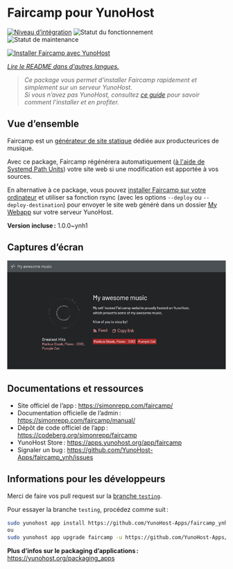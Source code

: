 <!--
Nota bene : ce README est automatiquement généré par <https://github.com/YunoHost/apps/tree/master/tools/readme_generator>
Il NE doit PAS être modifié à la main.
-->

# Faircamp pour YunoHost

[![Niveau d’intégration](https://dash.yunohost.org/integration/faircamp.svg)](https://ci-apps.yunohost.org/ci/apps/faircamp/) ![Statut du fonctionnement](https://ci-apps.yunohost.org/ci/badges/faircamp.status.svg) ![Statut de maintenance](https://ci-apps.yunohost.org/ci/badges/faircamp.maintain.svg)

[![Installer Faircamp avec YunoHost](https://install-app.yunohost.org/install-with-yunohost.svg)](https://install-app.yunohost.org/?app=faircamp)

*[Lire le README dans d'autres langues.](./ALL_README.md)*

> *Ce package vous permet d’installer Faircamp rapidement et simplement sur un serveur YunoHost.*  
> *Si vous n’avez pas YunoHost, consultez [ce guide](https://yunohost.org/install) pour savoir comment l’installer et en profiter.*

## Vue d’ensemble

Faircamp est un [générateur de site statique](https://fr.wikipedia.org/wiki/G%C3%A9n%C3%A9rateur_de_site_statique) dédiée aux producteurices de musique.

Avec ce package, Faircamp régénérera automatiquement ([à l'aide de Systemd Path Units](https://www.putorius.net/systemd-path-units.html)) votre site web si une modification est apportée à vos sources.

En alternative à ce package, vous pouvez [installer Faircamp sur votre ordinateur](https://simonrepp.com/faircamp/manual/installation.html) et utiliser sa fonction rsync (avec les options `--deploy` ou `--deploy-destination`) pour envoyer le site web généré dans un dossier [My Webapp](https://apps.yunohost.org/app/my_webapp) sur votre serveur YunoHost.


**Version incluse :** 1.0.0~ynh1

## Captures d’écran

![Capture d’écran de Faircamp](./doc/screenshots/faircamp-screenshot.png)

## Documentations et ressources

- Site officiel de l’app : <https://simonrepp.com/faircamp/>
- Documentation officielle de l’admin : <https://simonrepp.com/faircamp/manual/>
- Dépôt de code officiel de l’app : <https://codeberg.org/simonrepp/faircamp>
- YunoHost Store : <https://apps.yunohost.org/app/faircamp>
- Signaler un bug : <https://github.com/YunoHost-Apps/faircamp_ynh/issues>

## Informations pour les développeurs

Merci de faire vos pull request sur la [branche `testing`](https://github.com/YunoHost-Apps/faircamp_ynh/tree/testing).

Pour essayer la branche `testing`, procédez comme suit :

```bash
sudo yunohost app install https://github.com/YunoHost-Apps/faircamp_ynh/tree/testing --debug
ou
sudo yunohost app upgrade faircamp -u https://github.com/YunoHost-Apps/faircamp_ynh/tree/testing --debug
```

**Plus d’infos sur le packaging d’applications :** <https://yunohost.org/packaging_apps>
